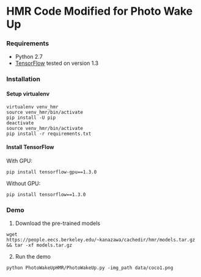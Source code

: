# HMR Code Modified for Photo Wake Up

### Requirements
- Python 2.7
- [TensorFlow](https://www.tensorflow.org/) tested on version 1.3

### Installation

#### Setup virtualenv
```
virtualenv venv_hmr
source venv_hmr/bin/activate
pip install -U pip
deactivate
source venv_hmr/bin/activate
pip install -r requirements.txt
```
#### Install TensorFlow
With GPU:
```
pip install tensorflow-gpu==1.3.0
```
Without GPU:
```
pip install tensorflow==1.3.0
```

### Demo

1. Download the pre-trained models
```
wget https://people.eecs.berkeley.edu/~kanazawa/cachedir/hmr/models.tar.gz && tar -xf models.tar.gz
```

2. Run the demo
```
python PhotoWakeUpHMR/PhotoWakeUp.py -img_path data/coco1.png
```
